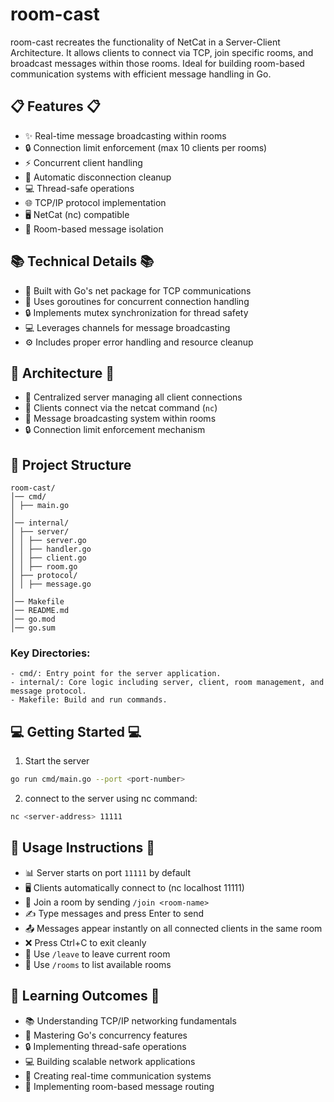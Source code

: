 # room-cast

room-cast recreates the functionality of NetCat in a Server-Client Architecture. It allows clients to connect via TCP, join specific rooms, and broadcast messages within those rooms. Ideal for building room-based communication systems with efficient message handling in Go.

## 📋 Features 📋

- ✨ Real-time message broadcasting within rooms
- 🔒 Connection limit enforcement (max 10 clients per rooms)
- ⚡ Concurrent client handling
- 🔄 Automatic disconnection cleanup
- 💻 Thread-safe operations
- 🌐 TCP/IP protocol implementation
- 🖥️ NetCat (nc) compatible
- 📢 Room-based message isolation

## 📚 Technical Details 📚

- 🔧 Built with Go's net package for TCP communications
- 🔄 Uses goroutines for concurrent connection handling
- 🔒 Implements mutex synchronization for thread safety
- 💻 Leverages channels for message broadcasting
- ⚙️ Includes proper error handling and resource cleanup

## 👥 Architecture 👥

- 🏢 Centralized server managing all client connections
- 📱 Clients connect via the netcat command (`nc`)
- 🔄 Message broadcasting system within rooms
- 🔒 Connection limit enforcement mechanism

## 📂 Project Structure

```
room-cast/
│── cmd/
│ ├── main.go
│
│── internal/
│ ├── server/
│ │ ├── server.go
│ │ ├── handler.go
│ │ ├── client.go
│ │ ├── room.go
│ ├── protocol/
│ │ ├── message.go
│
│── Makefile
│── README.md
│── go.mod
│── go.sum
```

### Key Directories:

    - cmd/: Entry point for the server application.
    - internal/: Core logic including server, client, room management, and message protocol.
    - Makefile: Build and run commands.

## 💻 Getting Started 💻

1. Start the server

```bash
go run cmd/main.go --port <port-number>
```

2. connect to the server using nc command:

```bash
nc <server-address> 11111
```

## 📝 Usage Instructions 📝

- 📊 Server starts on port `11111` by default
- 🖥️ Clients automatically connect to (nc localhost 11111)
- 📝 Join a room by sending `/join <room-name>`
- ✍️ Type messages and press Enter to send
- 📤 Messages appear instantly on all connected clients in the same room
- ❌ Press Ctrl+C to exit cleanly
- 📝 Use `/leave` to leave current room
- 📝 Use `/rooms` to list available rooms

## 🎯 Learning Outcomes 🎯

- 📚 Understanding TCP/IP networking fundamentals
- 🔄 Mastering Go's concurrency features
- 🔒 Implementing thread-safe operations
- 💻 Building scalable network applications
- 📱 Creating real-time communication systems
- 📝 Implementing room-based message routing
